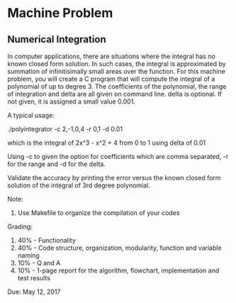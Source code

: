 # Machine Problem

## Numerical Integration

In computer applications, there are situations where the integral has no known closed form solution. In such cases, the integral is approximated by summation of infinitisimally small areas over the function. For this machine problem, you will create a C program that will compute the integral of a polynomial of up to degree 3. The coefficients of the polynomial, the range of integration and delta are all given on command line. delta is optional. If not given, it is assigned a small value 0.001.

A typical usage:

./polyintegrator -c 2,-1,0,4 -r 0,1 -d 0.01

which is the integral of 2x^3 - x^2 + 4 from 0 to 1 using delta of 0.01

Using -c to given the option for coefficients which are comma separated, -r for the range and -d for the delta.

Validate the accuracy by printing the error versus the known closed form solution of the integral of 3rd degree polynomial.

Note: 
1. Use Makefile to organize the compilation of your codes

Grading:
1. 40% - Functionality
2. 40% - Code structure, organization, modularity, function and variable naming
3. 10% - Q and A
4. 10% - 1-page report for the algorithm, flowchart, implementation and test results

Due: May 12, 2017 
